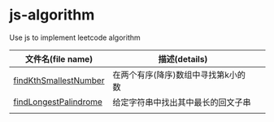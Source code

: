 # js-algorithm
Use js to implement leetcode algorithm



| 文件名(file name)                                            | 描述(details)                       |      |
| ------------------------------------------------------------ | ----------------------------------- | ---- |
| [findKthSmallestNumber](https://github.com/JunLiangWangX/js-algorithm/blob/main/findKthSmallestNumber.js) | 在两个有序(降序)数组中寻找第k小的数 |      |
| [findLongestPalindrome](https://github.com/JunLiangWangX/js-algorithm/blob/main/findLongestPalindrome.js) | 给定字符串中找出其中最长的回文子串  |      |
|                                                              |                                     |      |


